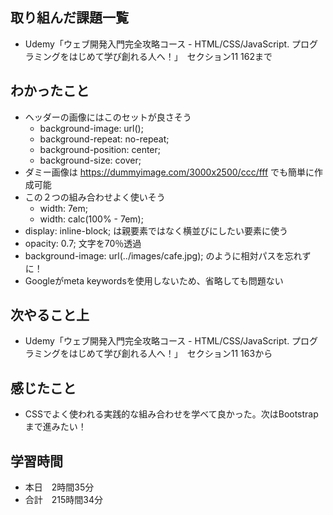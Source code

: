 ## 取り組んだ課題一覧
- Udemy「ウェブ開発入門完全攻略コース - HTML/CSS/JavaScript. プログラミングをはじめて学び創れる人へ！」　セクション11 162まで
## わかったこと
- ヘッダーの画像にはこのセットが良さそう
    - background-image: url();
    - background-repeat: no-repeat;
    - background-position: center;
    - background-size: cover;
- ダミー画像は https://dummyimage.com/3000x2500/ccc/fff でも簡単に作成可能
- この２つの組み合わせよく使いそう
    - width: 7em;
    - width: calc(100% - 7em);
- display: inline-block; は親要素ではなく横並びにしたい要素に使う
- opacity: 0.7; 文字を70％透過
- background-image: url(../images/cafe.jpg); のように相対パスを忘れずに！
- Googleがmeta keywordsを使用しないため、省略しても問題ない
## 次やること上
- Udemy「ウェブ開発入門完全攻略コース - HTML/CSS/JavaScript. プログラミングをはじめて学び創れる人へ！」　セクション11 163から
## 感じたこと
- CSSでよく使われる実践的な組み合わせを学べて良かった。次はBootstrapまで進みたい！
## 学習時間
- 本日　2時間35分
- 合計　215時間34分